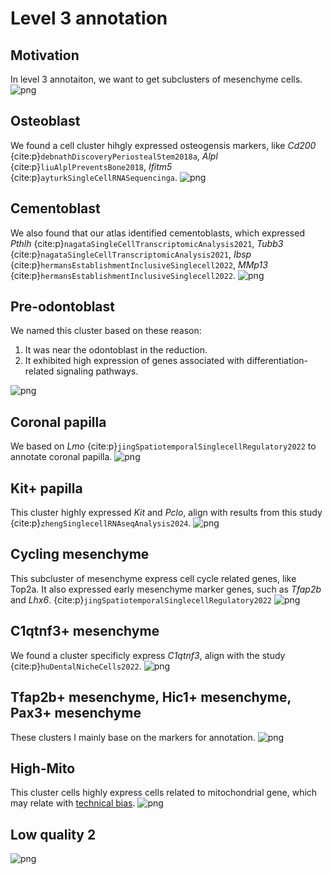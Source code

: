 # Level 3 annotation

## Motivation
In level 3 annotaiton, we want to get subclusters of mesenchyme cells.
![png](../img/annotation/C19_clusters.png)

## Osteoblast
We found a cell cluster hihgly expressed osteogensis markers, like _Cd200_ {cite:p}`debnathDiscoveryPeriostealStem2018a`, _Alpl_ {cite:p}`liuAlplPreventsBone2018`, _Ifitm5_  {cite:p}`ayturkSingleCellRNASequencinga`. 
![png](../img/annotation/C19-4_marker.png)

## Cementoblast

We also found that our atlas identified cementoblasts, which expressed _Pthlh_ {cite:p}`nagataSingleCellTranscriptomicAnalysis2021`, _Tubb3_ {cite:p}`nagataSingleCellTranscriptomicAnalysis2021`, _Ibsp_ {cite:p}`hermansEstablishmentInclusiveSinglecell2022`, _MMp13_ {cite:p}`hermansEstablishmentInclusiveSinglecell2022`.
![png](../img/annotation/C19_8_marker.png)

## Pre-odontoblast
We named this cluster based on these reason:
1. It was near the odontoblast in the reduction.
2. It exhibited high expression of genes associated with differentiation-related signaling pathways.

![png](../img/annotation/C19_15_marker.png)

## Coronal papilla
We based on _Lmo_ {cite:p}`jingSpatiotemporalSinglecellRegulatory2022` to annotate coronal papilla.
![png](../img/annotation/C19_12_marker.png)

## Kit+ papilla
This cluster highly expressed _Kit_ and _Pclo_, align with results from this study {cite:p}`zhengSinglecellRNAseqAnalysis2024`.
![png](../img/annotation/C19_16.png)

## Cycling mesenchyme
This subcluster of mesenchyme express cell cycle related genes, like Top2a. It also expressed early mesenchyme marker genes, such as _Tfap2b_ and _Lhx6_. {cite:p}`jingSpatiotemporalSinglecellRegulatory2022`
![png](../img/annotation/C19_7_marker.png)

## C1qtnf3+ mesenchyme
We found a cluster specificly express _C1qtnf3_, align with the study {cite:p}`huDentalNicheCells2022`.
![png](../img/annotation/C19-3.png)


## Tfap2b+ mesenchyme, Hic1+ mesenchyme, Pax3+ mesenchyme
These clusters I mainly base on the markers for annotation.
![png](../img/annotation/C19-mes.png)

## High-Mito
This cluster cells highly express cells related to mitochondrial gene, which may relate with [technical bias](https://kb.10xgenomics.com/hc/en-us/articles/360001086611-Why-do-I-see-a-high-level-of-mitochondrial-gene-expression).
![png](../img/annotation/C19-14.png)

## Low quality 2

![png](../img/annotation/C19-18.png)